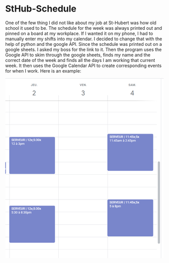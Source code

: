 # StHub-Schedule

One of the few thing I did not like about my job at St-Hubert was 
how old school it used to be. The schedule for the week was always
printed out and pinned on a board at my workplace. If I wanted it on 
my phone, I had to manually enter my shifts into my calendar. I 
decided to change that with the help of python and the google API.
Since the schedule was printed out on a google sheets. I asked my
boss for the link to it. Then the program uses the Google API to 
skim through the google sheets, finds my name and the correct date 
of the week and finds all the days I am working that current week. 
It then uses the Google Calendar API to create corresponding events
for when I work. Here is an example: 

![Alt text](schedule.PNG?raw=true "Example")
